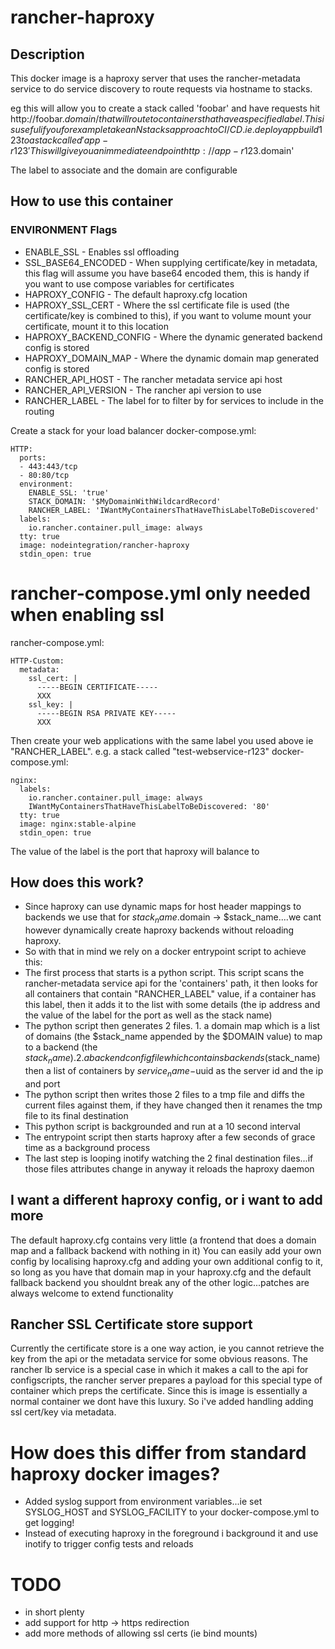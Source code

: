 # rancher-haproxy
## Description
This docker image is a haproxy server that uses the rancher-metadata service to do service discovery to route requests via hostname to stacks.

eg this will allow you to create a stack called 'foobar' and have requests hit http://foobar.$domain/ that will route to containers that have a specified label.
This is useful if you for example take an N stacks approach to CI/CD. ie. deploy app build 123 to a stack called 'app-r123'
This will give you an immediate endpoint http://app-r123.$domain'

The label to associate and the domain are configurable
## How to use this container

### ENVIRONMENT Flags
* ENABLE_SSL - Enables ssl offloading
* SSL_BASE64_ENCODED - When supplying certificate/key in metadata, this flag will assume you have base64 encoded them, this is handy if you want to use compose variables for certificates
* HAPROXY_CONFIG - The default haproxy.cfg location
* HAPROXY_SSL_CERT - Where the ssl certificate file is used (the certificate/key is combined to this), if you want to volume mount your certificate, mount it to this location
* HAPROXY_BACKEND_CONFIG - Where the dynamic generated backend config is stored
* HAPROXY_DOMAIN_MAP - Where the dynamic domain map generated config is stored
* RANCHER_API_HOST - The rancher metadata service api host
* RANCHER_API_VERSION - The rancher api version to use
* RANCHER_LABEL - The label for to filter by for services to include in the routing


Create a stack for your load balancer
docker-compose.yml:
```
HTTP:
  ports:
  - 443:443/tcp
  - 80:80/tcp
  environment:
    ENABLE_SSL: 'true'
    STACK_DOMAIN: '$MyDomainWithWildcardRecord'
    RANCHER_LABEL: 'IWantMyContainersThatHaveThisLabelToBeDiscovered'
  labels:
    io.rancher.container.pull_image: always
  tty: true
  image: nodeintegration/rancher-haproxy
  stdin_open: true
```
# rancher-compose.yml only needed when enabling ssl
rancher-compose.yml: 
```
HTTP-Custom:
  metadata:
    ssl_cert: |
      -----BEGIN CERTIFICATE-----
      XXX
    ssl_key: | 
      -----BEGIN RSA PRIVATE KEY-----
      XXX
```
Then create your web applications with the same label you used above ie "RANCHER_LABEL".
e.g. a stack called "test-webservice-r123"
docker-compose.yml:
```
nginx:
  labels:
    io.rancher.container.pull_image: always
    IWantMyContainersThatHaveThisLabelToBeDiscovered: '80'
  tty: true
  image: nginx:stable-alpine
  stdin_open: true
```
The value of the label is the port that haproxy will balance to

## How does this work?
* Since haproxy can use dynamic maps for host header mappings to backends we use that for $stack_name.$domain -> $stack_name....we cant however dynamically create haproxy backends without reloading haproxy.
* So with that in mind we rely on a docker entrypoint script to achieve this:
* The first process that starts is a python script. This script scans the rancher-metadata service api for the 'containers' path, it then looks for all containers that contain "RANCHER_LABEL" value, if a container has this label, then it adds it to the list with some details (the ip address and the value of the label for the port as well as the stack name)
* The python script then generates 2 files. 1. a domain map which is a list of domains (the $stack_name appended by the $DOMAIN value) to map to a backend (the $stack_name). 2. a backend config file which contains backends ($stack_name) then a list of containers by $service_name-$uuid as the server id and the ip and port
* The python script then writes those 2 files to a tmp file and diffs the current files against them, if they have changed then it renames the tmp file to its final destination
* This python script is backgrounded and run at a 10 second interval
* The entrypoint script then starts haproxy after a few seconds of grace time as a background process
* The last step is looping inotify watching the 2 final destination files...if those files attributes change in anyway it reloads the haproxy daemon

## I want a different haproxy config, or i want to add more
The default haproxy.cfg contains very little (a frontend that does a domain map and a fallback backend with nothing in it)
You can easily add your own config by localising haproxy.cfg and adding your own additional config to it, so long as you have that domain map in your haproxy.cfg and the default fallback backend you shouldnt break any of the other logic...patches are always welcome to extend functionality

## Rancher SSL Certificate store support
Currently the certificate store is a one way action, ie you cannot retrieve the key from the api or the metadata service for some obvious reasons.
The rancher lb service is a special case in which it makes a call to the api for configscripts, the rancher server prepares a payload for this special type of container which preps the certificate.
Since this is image is essentially a normal container we dont have this luxury. So i've added handling adding ssl cert/key via metadata.

# How does this differ from standard haproxy docker images?
* Added syslog support from environment variables...ie set SYSLOG_HOST and SYSLOG_FACILITY to your docker-compose.yml to get logging!
* Instead of executing haproxy in the foreground i background it and use inotify to trigger config tests and reloads

# TODO
* in short plenty
* add support for http -> https redirection
* add more methods of allowing ssl certs (ie bind mounts)


